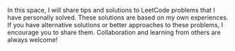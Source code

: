 In this space, I will share tips and solutions to LeetCode problems that I have personally solved. These solutions are based on my own experiences. If you have alternative solutions or better approaches to these problems, I encourage you to share them. Collaboration and learning from others are always welcome!
